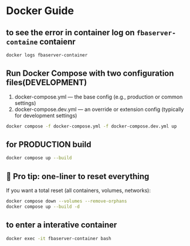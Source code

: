 # Docker Guide

## to see the error in container log on `fbaserver-containe` contaienr

```bash
docker logs fbaserver-container
```

## Run Docker Compose with two configuration files(DEVELOPMENT)

1. docker-compose.yml — the base config (e.g., production or common settings)
2. docker-compose.dev.yml — an override or extension config (typically for development settings)

```bash
docker compose -f docker-compose.yml -f docker-compose.dev.yml up 
```

## for PRODUCTION build

```bash
docker compose up --build
```

## 🧠 Pro tip: one-liner to reset everything

If you want a total reset (all containers, volumes, networks):

```bash
docker compose down --volumes --remove-orphans
docker compose up --build -d
```

## to enter a interative container

```bash
docker exec -it fbaserver-container bash
```
